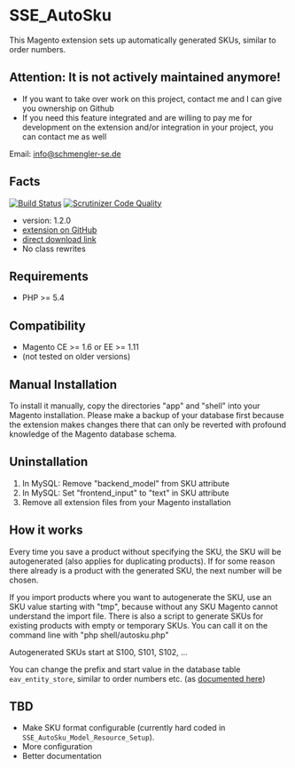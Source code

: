 SSE_AutoSku
====

This Magento extension sets up automatically generated SKUs, similar to order numbers.

## Attention: It is not actively maintained anymore!

- If you want to take over work on this project, contact me and I can give you ownership on Github
- If you need this feature integrated and are willing to pay me for development on the extension and/or integration in your project, you can contact me as well

Email: info@schmengler-se.de

Facts
-----
[![Build Status](https://travis-ci.org/schmengler/AutoSKU.svg)](https://travis-ci.org/schmengler/AutoSKU) [![Scrutinizer Code Quality](https://scrutinizer-ci.com/g/schmengler/AutoSKU/badges/quality-score.png?b=master)](https://scrutinizer-ci.com/g/schmengler/AutoSKU/?branch=master)

- version: 1.2.0
- [extension on GitHub](https://github.com/schmengler/AutoSku)
- [direct download link](https://github.com/schmengler/AutoSku/archive/master.zip)
- No class rewrites


Requirements
------------
- PHP >= 5.4

Compatibility
-------------
- Magento CE >= 1.6 or EE >= 1.11
- (not tested on older versions)

Manual Installation
---
To install it manually, copy the directories "app" and "shell" into your Magento installation. Please make a backup of your database first because the extension makes changes there that can only be reverted with profound knowledge of the Magento database schema.

Uninstallation
--------------
1. In MySQL: Remove "backend_model" from SKU attribute
2. In MySQL: Set "frontend_input" to "text" in SKU attribute
2. Remove all extension files from your Magento installation

How it works
----

Every time you save a product without specifying the SKU, the SKU will be autogenerated (also applies for duplicating products).
If for some reason there already is a product with the generated SKU, the next number will be chosen.

If you import products where you want to autogenerate the SKU, use an SKU value starting with "tmp",
because without any SKU Magento cannot understand the import file.
There is also a script to generate SKUs for existing products with empty or temporary SKUs.
You can call it on the command line with "php shell/autosku.php"

Autogenerated SKUs start at S100, S101, S102, ...

You can change the prefix and start value in the database table `eav_entity_store`, similar to order numbers etc. (as [documented here](http://www.schmengler-se.de/en/2014/12/magento-tutorial-use-increment-models-generate-ids-or-skus/))

TBD
----

* Make SKU format configurable (currently hard coded in `SSE_AutoSku_Model_Resource_Setup`).
* More configuration
* Better documentation
